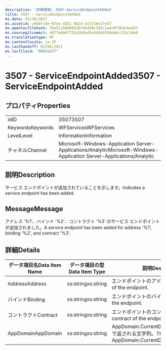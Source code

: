 ```yaml
---
description: '詳細情報: 3507-ServiceEndpointAdded'
title: 3507 - ServiceEndpointAdded
ms.date: 03/30/2017
ms.assetid: c068fc0e-07ee-4551-9824-ea7216e1fe37
ms.openlocfilehash: 7de51cb8908d3bf4b450c545c1a4c0f2bdc6a453
ms.sourcegitcommit: ddf7edb67715a5b9a45e3dd44536dabc153c1de0
ms.translationtype: MT
ms.contentlocale: ja-JP
ms.lasthandoff: 02/06/2021
ms.locfileid: "99631477"
---
```

# <a name="3507---serviceendpointadded"></a><span data-ttu-id="9b739-103">3507 - ServiceEndpointAdded</span><span class="sxs-lookup"><span data-stu-id="9b739-103">3507 - ServiceEndpointAdded</span></span>

## <a name="properties"></a><span data-ttu-id="9b739-104">プロパティ</span><span class="sxs-lookup"><span data-stu-id="9b739-104">Properties</span></span>  
  
|||  
|-|-|  
|<span data-ttu-id="9b739-105">id</span><span class="sxs-lookup"><span data-stu-id="9b739-105">ID</span></span>|<span data-ttu-id="9b739-106">3507</span><span class="sxs-lookup"><span data-stu-id="9b739-106">3507</span></span>|  
|<span data-ttu-id="9b739-107">Keywords</span><span class="sxs-lookup"><span data-stu-id="9b739-107">Keywords</span></span>|<span data-ttu-id="9b739-108">WFServices</span><span class="sxs-lookup"><span data-stu-id="9b739-108">WFServices</span></span>|  
|<span data-ttu-id="9b739-109">Level</span><span class="sxs-lookup"><span data-stu-id="9b739-109">Level</span></span>|<span data-ttu-id="9b739-110">Information</span><span class="sxs-lookup"><span data-stu-id="9b739-110">Information</span></span>|  
|<span data-ttu-id="9b739-111">チャネル</span><span class="sxs-lookup"><span data-stu-id="9b739-111">Channel</span></span>|<span data-ttu-id="9b739-112">Microsoft-Windows-Application Server-Applications/Analytic</span><span class="sxs-lookup"><span data-stu-id="9b739-112">Microsoft-Windows-Application Server-Applications/Analytic</span></span>|  
  
## <a name="description"></a><span data-ttu-id="9b739-113">説明</span><span class="sxs-lookup"><span data-stu-id="9b739-113">Description</span></span>  

 <span data-ttu-id="9b739-114">サービス エンドポイントが追加されていることを示します。</span><span class="sxs-lookup"><span data-stu-id="9b739-114">Indicates a service endpoint has been added.</span></span>  
  
## <a name="message"></a><span data-ttu-id="9b739-115">Message</span><span class="sxs-lookup"><span data-stu-id="9b739-115">Message</span></span>  

 <span data-ttu-id="9b739-116">アドレス '%1'、バインド '%2'、コントラクト '%3' のサービス エンドポイントが追加されました。</span><span class="sxs-lookup"><span data-stu-id="9b739-116">A service endpoint has been added for address '%1', binding '%2', and contract '%3'.</span></span>  
  
## <a name="details"></a><span data-ttu-id="9b739-117">詳細</span><span class="sxs-lookup"><span data-stu-id="9b739-117">Details</span></span>  
  
|<span data-ttu-id="9b739-118">データ項目名</span><span class="sxs-lookup"><span data-stu-id="9b739-118">Data Item Name</span></span>|<span data-ttu-id="9b739-119">データ項目の型</span><span class="sxs-lookup"><span data-stu-id="9b739-119">Data Item Type</span></span>|<span data-ttu-id="9b739-120">説明</span><span class="sxs-lookup"><span data-stu-id="9b739-120">Description</span></span>|  
|--------------------|--------------------|-----------------|  
|<span data-ttu-id="9b739-121">Address</span><span class="sxs-lookup"><span data-stu-id="9b739-121">Address</span></span>|<span data-ttu-id="9b739-122">xs:string</span><span class="sxs-lookup"><span data-stu-id="9b739-122">xs:string</span></span>|<span data-ttu-id="9b739-123">エンドポイントのアドレス。</span><span class="sxs-lookup"><span data-stu-id="9b739-123">The address of the endpoint.</span></span>|  
|<span data-ttu-id="9b739-124">バインド</span><span class="sxs-lookup"><span data-stu-id="9b739-124">Binding</span></span>|<span data-ttu-id="9b739-125">xs:string</span><span class="sxs-lookup"><span data-stu-id="9b739-125">xs:string</span></span>|<span data-ttu-id="9b739-126">エンドポイントのバインド。</span><span class="sxs-lookup"><span data-stu-id="9b739-126">The binding of the endpoint.</span></span>|  
|<span data-ttu-id="9b739-127">コントラクト</span><span class="sxs-lookup"><span data-stu-id="9b739-127">Contract</span></span>|<span data-ttu-id="9b739-128">xs:string</span><span class="sxs-lookup"><span data-stu-id="9b739-128">xs:string</span></span>|<span data-ttu-id="9b739-129">エンドポイントのコントラクト。</span><span class="sxs-lookup"><span data-stu-id="9b739-129">The contract of the endpoint.</span></span>|  
|<span data-ttu-id="9b739-130">AppDomain</span><span class="sxs-lookup"><span data-stu-id="9b739-130">AppDomain</span></span>|<span data-ttu-id="9b739-131">xs:string</span><span class="sxs-lookup"><span data-stu-id="9b739-131">xs:string</span></span>|<span data-ttu-id="9b739-132">AppDomain.CurrentDomain.FriendlyName で返される文字列。</span><span class="sxs-lookup"><span data-stu-id="9b739-132">The string returned by AppDomain.CurrentDomain.FriendlyName.</span></span>|
